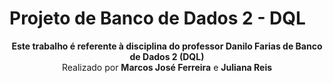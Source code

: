 # Projeto de Banco de Dados 2 - DQL

<p align="center">
  <strong>Este trabalho é referente à disciplina do professor Danilo Farias de Banco de Dados 2 (DQL)</strong>
  <br>
  Realizado por <strong>Marcos José Ferreira</strong> e <strong>Juliana Reis</strong>
</p>

